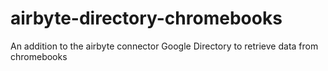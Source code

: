 # airbyte-directory-chromebooks
An addition to the airbyte connector Google Directory to retrieve data from chromebooks
